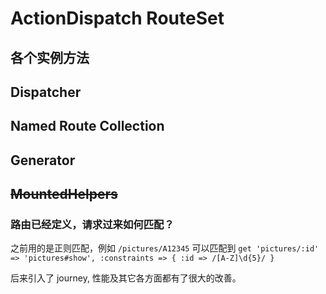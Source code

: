 # ActionDispatch RouteSet

## 各个实例方法

## Dispatcher

## Named Route Collection

## Generator

## ~~MountedHelpers~~

### 路由已经定义，请求过来如何匹配？

之前用的是正则匹配，例如
 `/pictures/A12345` 可以匹配到 `get 'pictures/:id' => 'pictures#show', :constraints => { :id => /[A-Z]\d{5}/ }`
 
后来引入了 journey, 性能及其它各方面都有了很大的改善。
